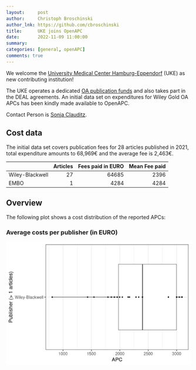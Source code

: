 ```yaml
---
layout:     post
author:     Christoph Broschinski
author_lnk: https://github.com/cbroschinski
title:      UKE joins OpenAPC
date:       2022-11-09 11:00:00
summary:    
categories: [general, openAPC]
comments: true
---
```





We welcome the [University Medical Center Hamburg-Eppendorf](https://www.uke.de/) (UKE) as new contributing institution!

The UKE operates a dedicated [OA publication funds](https://www.uke.de/forschung/open-science/publikationsfoerderung/index.html) and also takes part in the DEAL agreements. An initial data set on expenditures for Wiley Gold OA APCs has been kindly made available to OpenAPC. 

Contact Person is [Sonja Clauditz](mailto:s.clauditz@uke.de).

## Cost data



The initial data set covers publication fees for 28 articles published in 2021, total expenditure amounts to 68,969€ and the average fee is 2,463€.


|                | Articles| Fees paid in EURO| Mean Fee paid|
|:---------------|--------:|-----------------:|-------------:|
|Wiley-Blackwell |       27|             64685|          2396|
|EMBO            |        1|              4284|          4284|

## Overview

The following plot shows a cost distribution of the reported APCs:

###  Average costs per publisher (in EURO)

![plot of chunk box_duke_2022_11_09_publisher_full](/figure/box_duke_2022_11_09_publisher_full-1.png)
